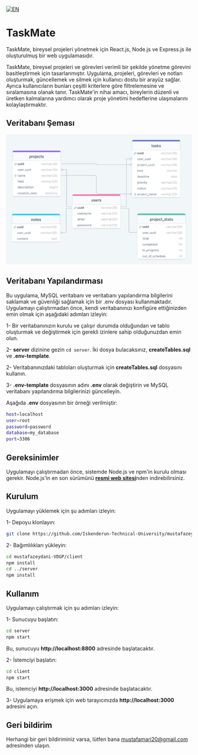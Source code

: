 [![EN](https://img.shields.io/badge/lang-EN-orange.svg)](https://github.com/Iskenderun-Technical-University/mustafazeydani-VDGP/blob/main/README-EN.md)
# TaskMate
TaskMate, bireysel projeleri yönetmek için React.js, Node.js ve Express.js ile oluşturulmuş bir web uygulamasıdır.

TaskMate, bireysel projeleri ve görevleri verimli bir şekilde yönetme görevini basitleştirmek için tasarlanmıştır. Uygulama, projeleri, görevleri ve notları oluşturmak, güncellemek ve silmek için kullanıcı dostu bir arayüz sağlar. Ayrıca kullanıcıların bunları çeşitli kriterlere göre filtrelemesine ve sıralamasına olanak tanır. TaskMate'in nihai amacı, bireylerin düzenli ve üretken kalmalarına yardımcı olarak proje yönetimi hedeflerine ulaşmalarını kolaylaştırmaktır.

## Veritabanı Şeması
![scheme](./assets/diagrams/scheme.png)

## Veritabanı Yapılandırması
Bu uygulama, MySQL veritabanı ve veritabanı yapılandırma bilgilerini saklamak ve güvenliği sağlamak için bir .env dosyası kullanmaktadır. Uygulamayı çalıştırmadan önce, kendi veritabanınızı konfigüre ettiğinizden emin olmak için aşağıdaki adımları izleyin:

1- Bir veritabanınızın kurulu ve çalışır durumda olduğundan ve tablo oluşturmak ve değiştirmek için gerekli izinlere sahip olduğunuzdan emin olun.

2- **server** dizinine gezin `cd server`. İki dosya bulacaksınız, **createTables.sql** ve **.env-template**. 

2- Veritabanınızdaki tabloları oluşturmak için **createTables.sql** dosyasını kullanın.

3- **.env-template** dosyasının adını **.env** olarak değiştirin ve MySQL veritabanı yapılandırma bilgilerinizi güncelleyin.

Aşağıda **.env** dosyasının bir örneği verilmiştir:

```bash
host=localhost
user=root
password=password
database=my_database
port=3306
```

## Gereksinimler
Uygulamayı çalıştırmadan önce, sistemde Node.js ve npm'in kurulu olması gerekir. Node.js'in en son sürümünü [**resmi web sitesi**](https://nodejs.org/)nden indirebilirsiniz.

## Kurulum
Uygulamayı yüklemek için şu adımları izleyin:

1- Depoyu klonlayın: 

```bash
git clone https://github.com/Iskenderun-Technical-University/mustafazeydani-VDGP.git
```

2- Bağımlılıkları yükleyin:

```bash
cd mustafazeydani-VDGP/client
npm install
cd ../server
npm install
```

## Kullanım
Uygulamayı çalıştırmak için şu adımları izleyin:

1- Sunucuyu başlatın:

```bash
cd server
npm start
```

Bu, sunucuyu **http[]()://localhost:8800** adresinde başlatacaktır.

2- İstemciyi başlatın:

```bash
cd client
npm start
```

Bu, istemciyi **http[]()://localhost:3000** adresinde başlatacaktır.

3- Uygulamaya erişmek için web tarayıcınızda **http[]()://localhost:3000** adresini açın.

## Geri bildirim

Herhangi bir geri bildiriminiz varsa, lütfen bana mustafamari20@gmail.com adresinden ulaşın.
